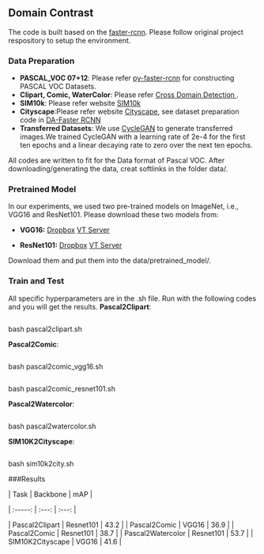 ## Domain Contrast

The code is built based on the [faster-rcnn](https://github.com/jwyang/faster-rcnn.pytorch/tree/pytorch-1.0). Please follow original project respository to setup the environment.


### Data Preparation

* **PASCAL_VOC 07+12**: Please refer [py-faster-rcnn](https://github.com/rbgirshick/py-faster-rcnn#beyond-the-demo-installation-for-training-and-testing-models) for constructing PASCAL VOC Datasets.
* **Clipart, Comic, WaterColor**: Please refer [Cross Domain Detection ](https://github.com/naoto0804/cross-domain-detection/tree/master/datasets).
* **SIM10k**: Please refer website [SIM10k](https://fcav.engin.umich.edu/sim-dataset)
* **Cityscape**:Please refer website [Cityscape](https://www.cityscapes-dataset.com/), see dataset preparation code in [DA-Faster RCNN](https://github.com/yuhuayc/da-faster-rcnn/tree/master/prepare_data)
* **Transferred Datasets**: We use [CycleGAN](https://github.com/junyanz/pytorch-CycleGAN-and-pix2pix) to generate transferred images.We trained CycleGAN with a learning rate of 2e-4 for the first ten epochs and a linear decaying rate to zero over the next ten epochs.

All codes are written to fit for the Data format of Pascal VOC. After downloading/generating the data, creat softlinks in the folder data/.


### Pretrained Model
In our experiments, we used two pre-trained models on ImageNet, i.e., VGG16 and ResNet101. Please download these two models from:

* **VGG16:** [Dropbox](https://www.dropbox.com/s/s3brpk0bdq60nyb/vgg16_caffe.pth?dl=0)  [VT Server](https://filebox.ece.vt.edu/~jw2yang/faster-rcnn/pretrained-base-models/vgg16_caffe.pth)

* **ResNet101:** [Dropbox](https://www.dropbox.com/s/iev3tkbz5wyyuz9/resnet101_caffe.pth?dl=0)  [VT Server](https://filebox.ece.vt.edu/~jw2yang/faster-rcnn/pretrained-base-models/resnet101_caffe.pth)

Download them and put them into the data/pretrained_model/.

### Train and Test
All specific hyperparameters are in the .sh file. Run with the following codes and you will get the results.
**Pascal2Clipart**: 


```
```
bash pascal2clipart.sh

**Pascal2Comic**: 


```
```
bash pascal2comic_vgg16.sh

```
```
bash pascal2comic_resnet101.sh

**Pascal2Watercolor**: 


```
```
bash pascal2watercolor.sh

**SIM10K2Cityscape**: 


```
```
bash sim10k2city.sh

###Results

| Task | Backbone | mAP |

| :-----: | :---: | :---: |

| Pascal2Clipart    | Resnet101 | 43.2 |
| Pascal2Comic      | VGG16     | 36.9 |
| Pascal2Comic      | Resnet101 | 38.7 |
| Pascal2Watercolor | Resnet101 | 53.7 |
| SIM10K2Cityscape  | VGG16     | 41.6 |